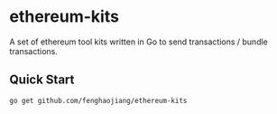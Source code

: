# ethereum-kits 

A set of ethereum tool kits written in Go to send transactions / bundle transactions. 


## Quick Start  

```shell
go get github.com/fenghaojiang/ethereum-kits 
```




```go

```